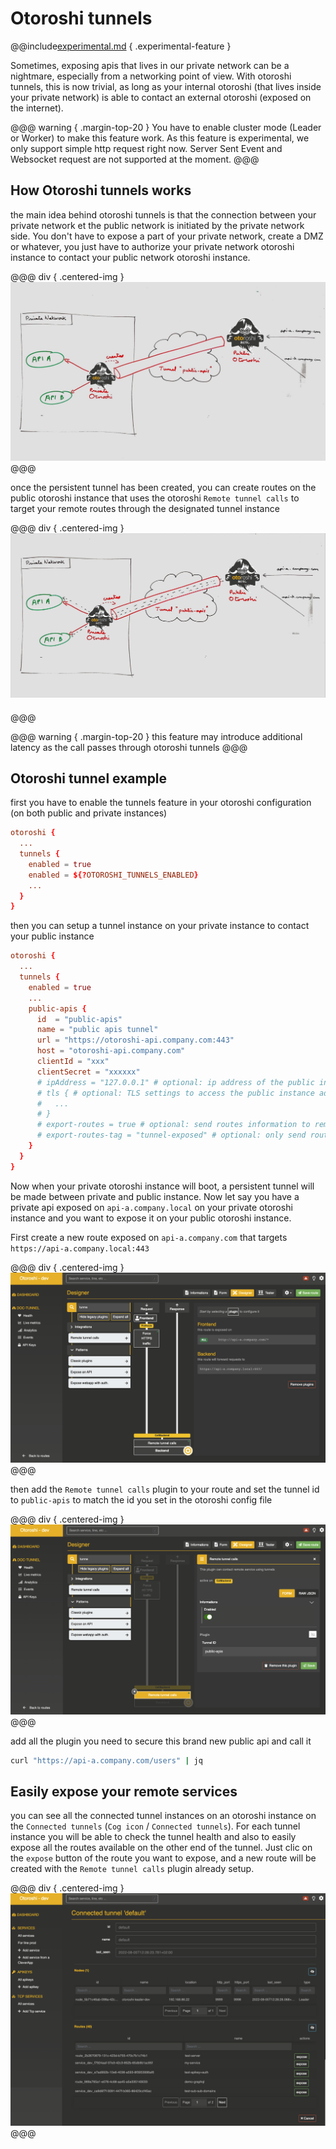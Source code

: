 # Otoroshi tunnels

@@include[experimental.md](../../includes//experimental.md) { .experimental-feature }

Sometimes, exposing apis that lives in our private network can be a nightmare, especially from a networking point of view. 
With otoroshi tunnels, this is now trivial, as long as your internal otoroshi (that lives inside your private network) is able to contact an external otoroshi (exposed on the internet).

@@@ warning { .margin-top-20 }
You have to enable cluster mode (Leader or Worker) to make this feature work. As this feature is experimental, we only support simple http request right now. Server Sent Event and Websocket request are not supported at the moment.
@@@

## How Otoroshi tunnels works

the main idea behind otoroshi tunnels is that the connection between your private network et the public network is initiated by the private network side. You don't have to expose a part of your private network, create a DMZ or whatever, you just have to authorize your private network otoroshi instance to contact your public network otoroshi instance.

@@@ div { .centered-img }
<img src="../../imgs/tunnel-creation.jpeg" />
@@@

once the persistent tunnel has been created, you can create routes on the public otoroshi instance that uses the otoroshi `Remote tunnel calls` to target your remote routes through the designated tunnel instance 


@@@ div { .centered-img }
<img src="../../imgs/tunnel-requests.jpeg" style="margin-bottom: 20px;" />
@@@

@@@ warning { .margin-top-20 }
this feature may introduce additional latency as the call passes through otoroshi tunnels
@@@

## Otoroshi tunnel example

first you have to enable the tunnels feature in your otoroshi configuration (on both public and private instances)

```conf
otoroshi {
  ...
  tunnels {
    enabled = true
    enabled = ${?OTOROSHI_TUNNELS_ENABLED}
    ...
  }
}
```

then you can setup a tunnel instance on your private instance to contact your public instance

```conf
otoroshi {
  ...
  tunnels {
    enabled = true
    ...
    public-apis {
      id  = "public-apis"
      name = "public apis tunnel"
      url = "https://otoroshi-api.company.com:443"
      host = "otoroshi-api.company.com"
      clientId = "xxx"
      clientSecret = "xxxxxx"
      # ipAddress = "127.0.0.1" # optional: ip address of the public instance admin api
      # tls { # optional: TLS settings to access the public instance admin api
      #   ... 
      # }
      # export-routes = true # optional: send routes information to remote otoroshi instance to facilitate remote route exposition
      # export-routes-tag = "tunnel-exposed" # optional: only send routes information if the route has this tag
    }
  }
}
```

Now when your private otoroshi instance will boot, a persistent tunnel will be made between private and public instance. 
Now let say you have a private api exposed on `api-a.company.local` on your private otoroshi instance and you want to expose it on your public otoroshi instance. 

First create a new route exposed on `api-a.company.com` that targets `https://api-a.company.local:443`

@@@ div { .centered-img }
<img src="../../imgs/tunnel-exposition.png" />
@@@

then add the `Remote tunnel calls` plugin to your route and set the tunnel id to `public-apis` to match the id you set in the otoroshi config file

@@@ div { .centered-img }
<img src="../../imgs/tunnel-plugin.png" />
@@@

add all the plugin you need to secure this brand new public api and call it

```sh
curl "https://api-a.company.com/users" | jq
```

## Easily expose your remote services

you can see all the connected tunnel instances on an otoroshi instance on the `Connected tunnels` (`Cog icon` / `Connected tunnels`). For each tunnel instance you will be able to check the tunnel health and also to easily expose all the routes available on the other end of the tunnel. Just clic on the `expose` button of the route you want to expose, and a new route will be created with the `Remote tunnel calls` plugin already setup.

@@@ div { .centered-img }
<img src="../../imgs/tunnel-expose.png" />
@@@
